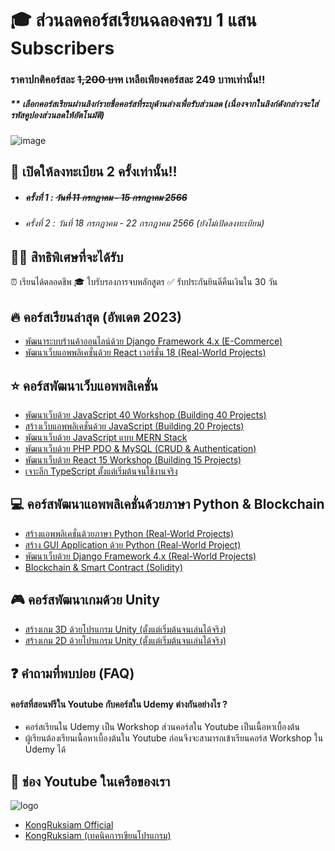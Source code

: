 # 🎓 ส่วนลดคอร์สเรียนฉลองครบ 1 แสน Subscribers
### ราคาปกติคอร์สละ ~~1,200 บาท~~ เหลือเพียงคอร์สละ 249 บาทเท่านั้น!!
##### ** **เลือกคอร์สเรียนผ่านลิงก์รายชื่อคอร์สที่ระบุด้านล่างเพื่อรับส่วนลด (เนื่องจากในลิงก์ดังกล่าวจะใส่รหัสคูปองส่วนลดให้อัตโนมัติ)**

![image](https://github.com/kongruksiamza/coupon-100k-course/blob/main/udemy-coupon-100k.png?raw=true)

## 📢 เปิดให้ลงทะเบียน 2 ครั้งเท่านั้น!!
- ##### ครั้งที่ 1 : ~~วันที่ 11 กรกฎาคม - 15 กรกฎาคม 2566~~
- ###### ครั้งที่ 2 : วันที่ 18 กรกฎาคม - 22 กรกฎาคม 2566 (ยังไม่เปิดลงทะเบียน)

## 👨‍💻 สิทธิพิเศษที่จะได้รับ
⏰ เรียนได้ตลอดชีพ 🎓 ใบรับรองการจบหลักสูตร ✅ รับประกันยินดีคืนเงินใน 30 วัน

## 🔥 คอร์สเรียนล่าสุด (อัพเดต 2023)
- [พัฒนาระบบร้านค้าออนไลน์ด้วย Django Framework 4.x (E-Commerce)](https://www.udemy.com/course/django-framework-e-commerce/?couponCode=CP100K0723)
- [พัฒนาเว็บแอพพลิเคชั่นด้วย React เวอร์ชั่น 18 (Real-World Projects)](https://www.udemy.com/course/react-real-world-projects/?couponCode=CP100K0723)

## ⭐ คอร์สพัฒนาเว็บแอพพลิเคชั่น
- [พัฒนาเว็บด้วย JavaScript 40 Workshop (Building 40 Projects)](https://www.udemy.com/course/javascript-30-workshop/?couponCode=CP100K0723)
- [สร้างเว็บแอพพลิเคชั่นด้วย JavaScript (Building 20 Projects)](https://www.udemy.com/course/javascript-building-20-projects/?couponCode=CP100K0723)
- [พัฒนาเว็บด้วย JavaScript แบบ MERN Stack](https://www.udemy.com/course/javascript-mern-stack/?couponCode=CP100K0723)
- [พัฒนาเว็บด้วย PHP PDO & MySQL (CRUD & Authentication)](https://www.udemy.com/course/php-pdo-mysql-crud/?couponCode=CP100K0723)
- [พัฒนาเว็บด้วย React 15 Workshop (Building 15 Projects)](https://www.udemy.com/course/react-15-workshop/?couponCode=CP100K0723)
- [เจาะลึก TypeScript ตั้งแต่เริ่มต้นจนใช้งานจริง](https://www.udemy.com/course/typescript-basic/?couponCode=CP100K0723)

## 💻 คอร์สพัฒนาแอพพลิเคชั่นด้วยภาษา Python & Blockchain 
- [สร้างแอพพลิเคชั่นด้วยภาษา Python (Real-World Projects)](https://www.udemy.com/course/python-real-world-projects/?couponCode=CP100K0723)
- [สร้าง GUI Application ด้วย Python (Real-World Project)](https://www.udemy.com/course/python-gui-projects/?couponCode=CP100K0723)
- [พัฒนาเว็บด้วย Django Framework 4.x (Real-World Projects)](https://www.udemy.com/course/django-framework-real-world-projects/?couponCode=CP100K0723)
- [Blockchain & Smart Contract (Solidity)](https://www.udemy.com/course/blockchain-smart-contract/?couponCode=CP100K0723)

## 🎮 คอร์สพัฒนาเกมด้วย Unity 
- [สร้างเกม 3D ด้วยโปรแกรม Unity (ตั้งแต่เริ่มต้นจนเล่นได้จริง)](https://www.udemy.com/course/unity-3d-game/?couponCode=CP100K0723)
- [สร้างเกม 2D ด้วยโปรแกรม Unity (ตั้งแต่เริ่มต้นจนเล่นได้จริง)](https://www.udemy.com/course/unity-2d-tutorial/?couponCode=CP100K0723)

## ❓ คำถามที่พบบ่อย (FAQ)
#### คอร์สที่สอนฟรีใน Youtube กับคอร์สใน Udemy ต่างกันอย่างไร ?
- คอร์สเรียนใน Udemy เป็น Workshop ส่วนคอร์สใน Youtube เป็นเนื้อหาเบื้องต้น
- ผู้เรียนต้องเรียนเนื้อหาเบื้องต้นใน Youtube ก่อนจึงจะสามารถเข้าเรียนคอร์ส Workshop ใน Udemy ได้

## 💓 ช่อง Youtube ในเครือของเรา
![logo](https://github.com/kongruksiamza/coupon-100k-course/blob/main/logo.png?raw=true)
- [KongRuksiam Official](https://www.youtube.com/@KongRuksiamOfficial)
- [KongRuksiam (เทคนิคการเขียนโปรแกรม)](https://www.youtube.com/@KongRuksiamTutorial)
